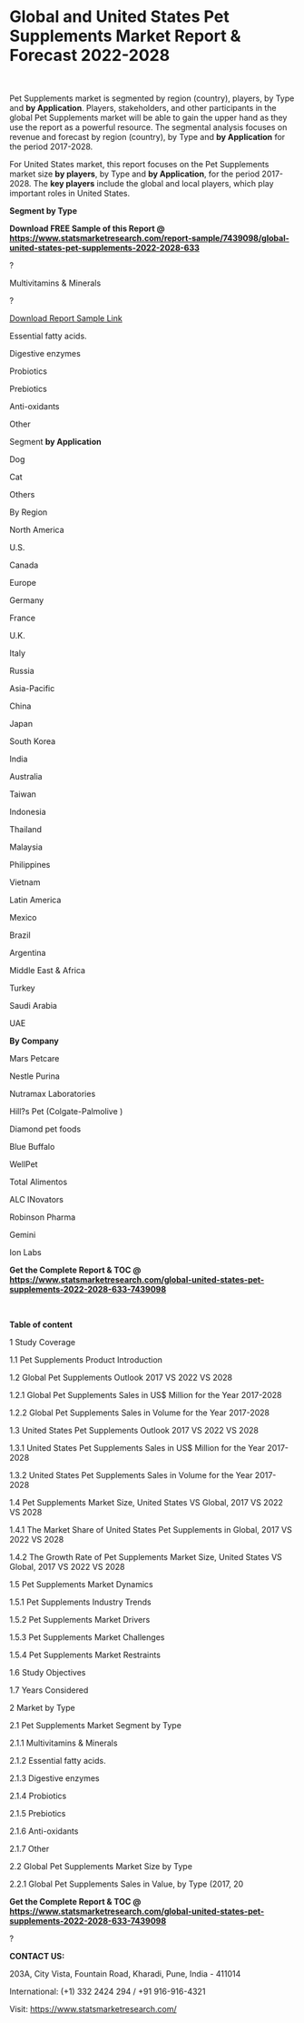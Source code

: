 <h1>Global and United States Pet Supplements Market Report & Forecast 2022-2028</h1><br/><p>Pet Supplements market is segmented by region (country), players, by Type and <strong>by Application</strong>. Players, stakeholders, and other participants in the global Pet Supplements market will be able to gain the upper hand as they use the report as a powerful resource. The segmental analysis focuses on revenue and forecast by region (country), by Type and <strong>by Application</strong> for the period 2017-2028.</p>
 
 
 
 <p>For United States market, this report focuses on the Pet Supplements market size <strong>by players</strong>, by Type and <strong>by Application</strong>, for the period 2017-2028. The <strong>key players</strong> include the global and local players, which play important roles in United States.</p>
 
 
 
 <p><strong>Segment by Type</strong></p>
 
 
 
 <div><b>Download FREE Sample of this Report @ <a href="https://www.statsmarketresearch.com/download-free-sample/7439098/global-united-states-pet-supplements-2022-2028-633">https://www.statsmarketresearch.com/report-sample/7439098/global-united-states-pet-supplements-2022-2028-633</a></b></div>
 
 
 
 <p>? </p>
 
 
 
 <p>Multivitamins & Minerals</p>
 
 
 
 <p>? </p>
 
 
 
 <p><a href="https://www.statsmarketresearch.com/download-free-sample/7439098/global-united-states-pet-supplements-2022-2028-633">Download Report Sample Link</a></p>
 
 
 
 <p>Essential fatty acids.</p>
 
 
 
 <p>Digestive enzymes</p>
 
 
 
 <p>Probiotics</p>
 
 
 
 <p>Prebiotics</p>
 
 
 
 <p>Anti-oxidants</p>
 
 
 
 <p>Other</p>
 
 
 
 <p>Segment <strong>by Application</strong></p>
 
 
 
 <p>Dog</p>
 
 
 
 <p>Cat</p>
 
 
 
 <p>Others</p>
 
 
 
 <p>By Region</p>
 
 
 
 <p>North America</p>
 
 
 
 <p>U.S.</p>
 
 
 
 <p>Canada</p>
 
 
 
 <p>Europe</p>
 
 
 
 <p>Germany</p>
 
 
 
 <p>France</p>
 
 
 
 <p>U.K.</p>
 
 
 
 <p>Italy</p>
 
 
 
 <p>Russia</p>
 
 
 
 <p>Asia-Pacific</p>
 
 
 
 <p>China</p>
 
 
 
 <p>Japan</p>
 
 
 
 <p>South Korea</p>
 
 
 
 <p>India</p>
 
 
 
 <p>Australia</p>
 
 
 
 <p>Taiwan</p>
 
 
 
 <p>Indonesia</p>
 
 
 
 <p>Thailand</p>
 
 
 
 <p>Malaysia</p>
 
 
 
 <p>Philippines</p>
 
 
 
 <p>Vietnam</p>
 
 
 
 <p>Latin America</p>
 
 
 
 <p>Mexico</p>
 
 
 
 <p>Brazil</p>
 
 
 
 <p>Argentina</p>
 
 
 
 <p>Middle East & Africa</p>
 
 
 
 <p>Turkey</p>
 
 
 
 <p>Saudi Arabia</p>
 
 
 
 <p>UAE</p>
 
 
 
 <p><strong>By Company</strong></p>
 
 
 
 <p>Mars Petcare</p>
 
 
 
 <p>Nestle Purina</p>
 
 
 
 <p>Nutramax Laboratories</p>
 
 
 
 <p>Hill?s Pet (Colgate-Palmolive )</p>
 
 
 
 <p>Diamond pet foods</p>
 
 
 
 <p>Blue Buffalo</p>
 
 
 
 <p>WellPet</p>
 
 
 
 <p>Total Alimentos</p>
 
 
 
 <p>ALC INovators</p>
 
 
 
 <p>Robinson Pharma</p>
 
 
 
 <p>Gemini</p>
 
 
 
 <p>Ion Labs</p>
 
 
 
 <div><b>Get the Complete Report & TOC @ <a href="https://www.statsmarketresearch.com/global-united-states-pet-supplements-2022-2028-633-7439098">https://www.statsmarketresearch.com/global-united-states-pet-supplements-2022-2028-633-7439098</a></b></div>
 
 
 
 <p><br />
 
 <b>Table of content</b></p>
 
 
 
 <p>1 Study Coverage<br />
 
 1.1 Pet Supplements Product Introduction<br />
 
 1.2 Global Pet Supplements Outlook 2017 VS 2022 VS 2028<br />
 
 1.2.1 Global Pet Supplements Sales in US$ Million for the Year 2017-2028<br />
 
 1.2.2 Global Pet Supplements Sales in Volume for the Year 2017-2028<br />
 
 1.3 United States Pet Supplements Outlook 2017 VS 2022 VS 2028<br />
 
 1.3.1 United States Pet Supplements Sales in US$ Million for the Year 2017-2028<br />
 
 1.3.2 United States Pet Supplements Sales in Volume for the Year 2017-2028<br />
 
 1.4 Pet Supplements Market Size, United States VS Global, 2017 VS 2022 VS 2028<br />
 
 1.4.1 The Market Share of United States Pet Supplements in Global, 2017 VS 2022 VS 2028<br />
 
 1.4.2 The Growth Rate of Pet Supplements Market Size, United States VS Global, 2017 VS 2022 VS 2028<br />
 
 1.5 Pet Supplements Market Dynamics<br />
 
 1.5.1 Pet Supplements Industry Trends<br />
 
 1.5.2 Pet Supplements Market Drivers<br />
 
 1.5.3 Pet Supplements Market Challenges<br />
 
 1.5.4 Pet Supplements Market Restraints<br />
 
 1.6 Study Objectives<br />
 
 1.7 Years Considered<br />
 
 2 Market by Type<br />
 
 2.1 Pet Supplements Market Segment by Type<br />
 
 2.1.1 Multivitamins & Minerals<br />
 
 2.1.2 Essential fatty acids.<br />
 
 2.1.3 Digestive enzymes<br />
 
 2.1.4 Probiotics<br />
 
 2.1.5 Prebiotics<br />
 
 2.1.6 Anti-oxidants<br />
 
 2.1.7 Other<br />
 
 2.2 Global Pet Supplements Market Size by Type<br />
 
 2.2.1 Global Pet Supplements Sales in Value, by Type (2017, 20</p>
 
 
 
 <div><b>Get the Complete Report & TOC @ <a href="https://www.statsmarketresearch.com/global-united-states-pet-supplements-2022-2028-633-7439098">https://www.statsmarketresearch.com/global-united-states-pet-supplements-2022-2028-633-7439098</a></b></div>
 
 
 
 <p>? </p>
 
 
 
 <p><b>CONTACT US:</b><br />
 
 203A, City Vista, Fountain Road, Kharadi, Pune, India - 411014<br />
 
 International: (+1) 332 2424 294 / +91 916-916-4321<br />
 
 Visit: <a href="https://www.statsmarketresearch.com/">https://www.statsmarketresearch.com/</a></p>
